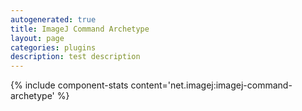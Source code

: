 ```yaml
---
autogenerated: true
title: ImageJ Command Archetype
layout: page
categories: plugins
description: test description
---
```


{% include component-stats content='net.imagej:imagej-command-archetype' %}
